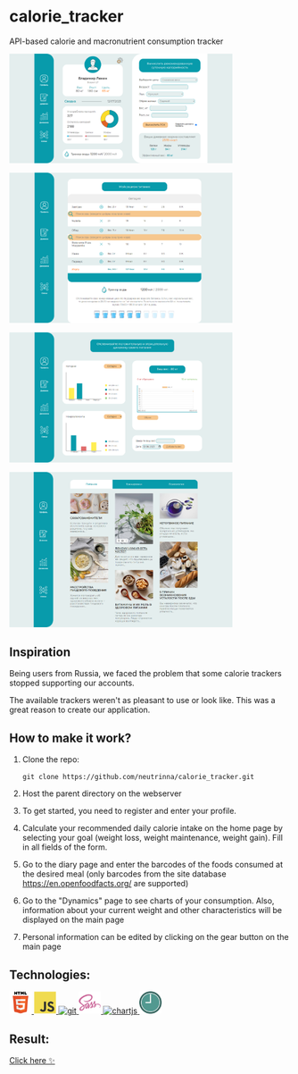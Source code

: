 <h1>calorie_tracker</h1>
<p>API-based calorie and macronutrient consumption tracker </p>

<p align="left"><img src="./assets/images/screenshots/mainPage.png" width="400px" alt="main page screenshot"></p>
<p align="left"><img src="./assets/images/screenshots/diary.png" width="400px" alt="diary page screenshot"></p>
<p align="left"><img src="./assets/images/screenshots/dynamics.png" width="400px" alt="dunamics page screenshot"></p>
<p align="left"><img src="./assets/images/screenshots/articles.png" width="400px" alt="articles page screenshot"></p>

<h2>Inspiration</h2>
<p>Being users from Russia, we faced the problem that some calorie trackers stopped supporting our accounts.</p>
<p>The available trackers weren't as pleasant to use or look like. This was a great reason to create our application.</p>

<h2>How to make it work?</h2>

1.  Clone the repo:

        git clone https://github.com/neutrinna/calorie_tracker.git

2.  Host the parent directory on the webserver
3. To get started, you need to register and enter your profile.
4. Calculate your recommended daily calorie intake on the home page by selecting your goal (weight loss, weight maintenance, weight gain). Fill in all fields of the form.
5. Go to the diary page and enter the barcodes of the foods consumed at the desired meal (only barcodes from the site database https://en.openfoodfacts.org/ are supported)
6. Go to the "Dynamics" page to see charts of your consumption. Also, information about your current weight and other characteristics will be displayed on the main page
7. Personal information can be edited by clicking on the gear button on the main page

<h2>Technologies:</h2>
<p align="left">
<a href="https://www.w3.org/html/" target="blank"> <img src="https://raw.githubusercontent.com/devicons/devicon/master/icons/html5/html5-original-wordmark.svg" alt="html5" width="40" height="40"/> </a>
<a href="https://developer.mozilla.org/en-US/docs/Web/JavaScript" target="blank" > <img src="https://raw.githubusercontent.com/devicons/devicon/master/icons/javascript/javascript-original.svg" alt="javascript" width="40" height="40"/> </a> 
<a href="https://git-scm.com/" target="blank"> <img src="https://www.vectorlogo.zone/logos/git-scm/git-scm-icon.svg" alt="git" width="40" height="40"/> </a>
<a href="https://sass-lang.com" target="blank" > <img src="https://raw.githubusercontent.com/devicons/devicon/master/icons/sass/sass-original.svg" alt="sass" width="40" height="40"/> </a>
<a href="https://www.chartjs.org" target="blank"> <img src="https://www.chartjs.org/media/logo-title.svg" alt="chartjs" width="40" height="40"/> </a>
<a href="https://momentjs.com/" target="blank"> <img src="https://raw.githubusercontent.com/neutrinna/neutrinna/745ebc01516dbf6aafcb3c95e404b5e2039af1fc/icons/momentjs.svg" alt="momentjs" width="40" height="40"/> </a>
</p>

<h2>Result:</h2>
<a href="">Click here ✨</a>


